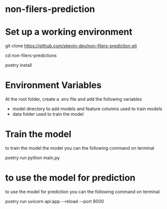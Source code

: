 # non-filers-prediction

# Set up a working environment


git clone https://github.com/skevin-dev/non-filers-prediction.git

cd non-filers-predictions

poetry install 

# Environment Variables

At the root folder, create a .env file and add the following variables

- model directory to add models and feature columns used to train models
- data folder used to train the model 

# Train the model
to train the model the model you can the following command on terminal


poetry run python main,py 

# to use the model for prediction

to use the model for prediction you can the following command on terminal


poetry run uvicorn api:app --reload --port 8000

